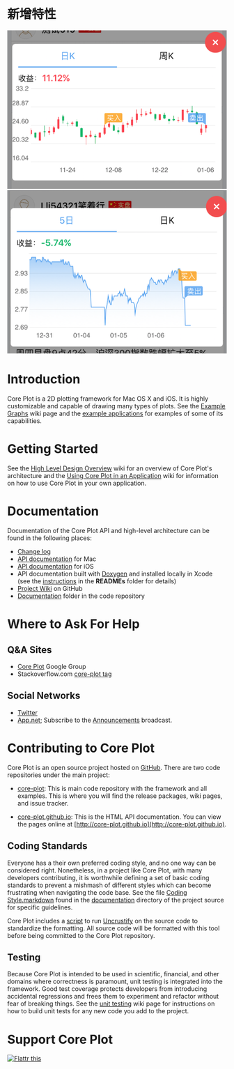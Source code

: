 # 新增特性
<img src="https://github.com/JunjianHu/coreplot/blob/master/QQ20160107-0.png"/>
<img src="https://github.com/JunjianHu/coreplot/blob/master/QQ20160107-1.png"/>


# Introduction

Core Plot is a 2D plotting framework for Mac OS X and iOS. It is highly customizable and capable of drawing many types of plots. See the  [Example Graphs](https://github.com/core-plot/core-plot/wiki/Example-Graphs) wiki page and the [example applications](https://github.com/core-plot/core-plot/tree/master/examples) for examples of some of its capabilities.

# Getting Started

See the [High Level Design Overview](https://github.com/core-plot/core-plot/wiki/High-Level-Design-Overview) wiki for an overview of Core Plot's architecture and the [Using Core Plot in an Application](http://code.google.com/p/core-plot/wiki/UsingCorePlotInApplications) wiki for information on how to use Core Plot in your own application.

# Documentation

Documentation of the Core Plot API and high-level architecture can be found in the following places:

  * [Change log](https://github.com/core-plot/core-plot/blob/master/documentation/changelog.markdown)
  * [API documentation](http://core-plot.github.io/MacOS/index.html) for Mac
  * [API documentation](http://core-plot.github.io/iOS/index.html) for iOS
  * API documentation built with [Doxygen](http://www.doxygen.org/) and installed locally in Xcode (see the  [instructions](https://github.com/core-plot/core-plot/blob/master/READMEs/README%20for%20Docs%20Install.md) in the **READMEs** folder for details)
  * [Project Wiki](https://github.com/core-plot/core-plot/wiki) on GitHub
  * [Documentation](https://github.com/core-plot/core-plot/tree/master/documentation) folder in the code repository

# Where to Ask For Help

## Q&A Sites

  * [Core Plot](http://groups.google.com/group/coreplot-discuss) Google Group
  * Stackoverflow.com [core-plot tag](http://stackoverflow.com/questions/tagged/core-plot)

## Social Networks

  * [Twitter](https://twitter.com/CorePlot)
  * [App.net](https://alpha.app.net/coreplot); Subscribe to the [Announcements](https://app.net/c/2rw2) broadcast.

# Contributing to Core Plot

Core Plot is an open source project hosted on [GitHub](https://github.com/core-plot). There are two code repositories under the main project:

   * [core-plot](https://github.com/core-plot/core-plot): This is main code repository with the framework and all examples. This is where you will find the release packages, wiki pages, and issue tracker.

   * [core-plot.github.io](https://github.com/core-plot/core-plot.github.io): This is the HTML API documentation. You can view the pages online at [http://core-plot.github.io](http://core-plot.github.io).

## Coding Standards
Everyone has a their own preferred coding style, and no one way can be considered right. Nonetheless, in a project like Core Plot, with many developers contributing, it is worthwhile defining a set of basic coding standards to prevent a mishmash of different styles which can become frustrating when navigating the code base. See the file [Coding Style.markdown](https://github.com/core-plot/core-plot/blob/master/documentation/Coding%20Style.markdown) found in the [documentation](https://github.com/core-plot/core-plot/tree/master/documentation)  directory of the project source for specific guidelines.

Core Plot includes a [script](https://github.com/core-plot/core-plot/blob/master/scripts/format_core_plot.sh) to run [Uncrustify](http://uncrustify.sourceforge.net) on the source code to standardize the formatting. All source code will be formatted with this tool before being committed to the Core Plot repository.

## Testing
Because Core Plot is intended to be used in scientific, financial, and other domains where correctness is paramount, unit testing is integrated into the framework. Good test coverage protects developers from introducing accidental regressions and frees them to experiment and refactor without fear of breaking things. See the [unit testing](https://github.com/core-plot/core-plot/wiki/Unit-Testing) wiki page for instructions on how to build unit tests for any new code you add to the project.

# Support Core Plot

<a href="https://flattr.com/submit/auto?user_id=CorePlot&url=https%3A%2F%2Fgithub.com%2Fcore-plot" target="_blank"><img src="http://api.flattr.com/button/flattr-badge-large.png" alt="Flattr this" title="Flattr this" border="0"></a>
